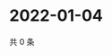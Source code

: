 # 2022-01-04

共 0 条

<!-- BEGIN WEIBO -->
<!-- 最后更新时间 Tue Jan 04 2022 16:00:42 GMT+0800 (China Standard Time) -->

<!-- END WEIBO -->
